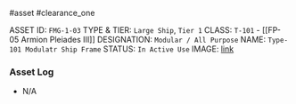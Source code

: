 #asset #clearance_one 

ASSET ID: `FMG-1-03`
TYPE & TIER: `Large Ship`, `Tier 1`
CLASS: `T-101` - [[FP-05 Armion Pleiades III]]
DESIGNATION: `Modular / All Purpose`
NAME: `Type-101 Modulatr Ship Frame`
STATUS: `In Active Use`
IMAGE: [link](https://cdn.discordapp.com/attachments/1119399681026424882/1155159298553413632/image.png)
### Asset Log
- N/A